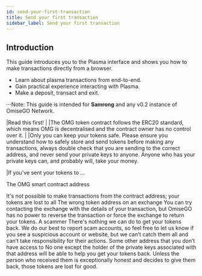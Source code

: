 ```yaml
---
id: send-your-first-transaction
title: Send your first transaction
sidebar_label: Send your first transaction
---
```



## Introduction

This guide introduces you to the Plasma interface and shows you how to make transactions directly from a browser.

* Learn about plasma transactions from end-to-end.
* Gain practical experience interacting with Plasma.
* Make a deposit, transact and exit.

⋅⋅⋅Note: This guide is intended for **Samrong** and any v0.2 instance of OmiseGO Network.

|Read this first!
|
|The OMG token contract follows the ERC20 standard, which means OMG is decentralised and the contract owner has no control over it.
|
|Only you can keep your tokens safe. Please ensure you understand how to safely store and send tokens before making any transactions, always double check that you are sending to the correct address, and never send your private keys to anyone. Anyone who has your private keys can, and probably will, take your money.

|If you've sent your tokens to ...

The OMG smart contract address

It's not possible to make transactions from the contract address; your tokens are lost to all
The wrong token address on an exchange	You can try contacting the exchange with the details of your transaction, but OmiseGO has no power to reverse the transaction or force the exchange to return your tokens.
A scammer	There's nothing we can do to get your tokens back. We do our best to report scam accounts, so feel free to let us know if you see a suspicious account or website, but we can’t catch them all and can’t take responsibility for their actions.
Some other address that you don’t have access to	No one except the holder of the private keys associated with that address will be able to help you get your tokens back. Unless the person who received them is exceptionally honest and decides to give them back, those tokens are lost for good.